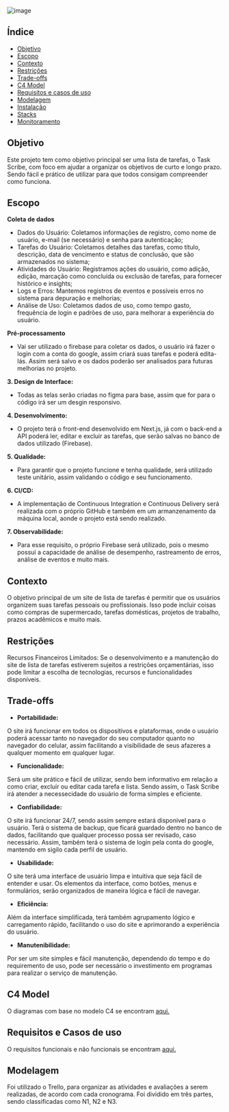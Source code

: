  ![image](https://github.com/gabrielaborowiak/portfolio/assets/61890701/20509dac-2b89-467a-bb8b-bd2c88143d26)



 ## Índice 
 * [Objetivo](#objetivo) 
 * [Escopo](#escopo) 
 * [Contexto](#Contexto) 
 * [Restrições](#Restrições) 
 * [Trade-offs](#Trade-offs) 
 * [C4 Model](#C4Model)
 * [Requisitos e casos de uso](#RequisitoseCasosdeuso)
 * [Modelagem]() 
 * [Instalação]() 
 * [Stacks]() 
 * [Monitoramento](task-scribe-main/Docs/Monitramento)

## Objetivo

Este projeto tem como objetivo principal ser uma lista de tarefas, o Task Scribe, com foco em ajudar a organizar os objetivos de curto e longo prazo. Sendo fácil e prático de utilizar para que todos consigam compreender como funciona.


## Escopo

**Coleta de dados**

- Dados do Usuário: Coletamos informações de registro, como nome de usuário, e-mail (se necessário) e senha para autenticação;
- Tarefas do Usuário: Coletamos detalhes das tarefas, como título, descrição, data de vencimento e status de conclusão, que são armazenados no sistema;
- Atividades do Usuário: Registramos ações do usuário, como adição, edição, marcação como concluída ou exclusão de tarefas, para fornecer histórico e insights;
- Logs e Erros: Mantemos registros de eventos e possíveis erros no sistema para depuração e melhorias;
- Análise de Uso: Coletamos dados de uso, como tempo gasto, frequência de login e padrões de uso, para melhorar a experiência do usuário.

**Pré-processamento**

- Vai ser utilizado o firebase para coletar os dados, o usuário irá fazer o login com a conta do google, assim criará suas tarefas e poderá edita-lás. Assim será salvo e os dados poderão ser analisados para futuras melhorias no projeto.

**3. Design de Interface:**

- Todas as telas serão criadas no figma para base, assim que for para o código irá ser um desgin responsivo.

**4. Desenvolvimento:**

- O projeto terá o front-end desenvolvido em Next.js, já com o back-end a API poderá ler, editar e excluir as tarefas, que serão salvas no banco de dados utilizado (Firebase).

**5. Qualidade:**

- Para garantir que o projeto funcione e tenha qualidade, será utilizado teste unitário, assim validando o código e seu funcionamento.

**6. CI/CD:**

- A implementação de Continuous Integration e Continuous Delivery será realizada com o próprio GitHub e também em um armanzenamento da máquina local, aonde o projeto está sendo realizado.

**7. Observabilidade:**

- Para esse requisito, o próprio Firebase será utilizado, pois o mesmo possuí a capacidade de análise de desempenho, rastreamento de erros, análise de eventos e muito mais.



## Contexto

O objetivo principal de um site de lista de tarefas é permitir que os usuários organizem suas tarefas pessoais ou profissionais. Isso pode incluir coisas como compras de supermercado, tarefas domésticas, projetos de trabalho, prazos acadêmicos e muito mais.

## Restrições

Recursos Financeiros Limitados: Se o desenvolvimento e a manutenção do site de lista de tarefas estiverem sujeitos a restrições orçamentárias, isso pode limitar a escolha de tecnologias, recursos e funcionalidades disponíveis.

## Trade-offs

- **Portabilidade:**

O site irá funcionar em todos os dispositivos e plataformas, onde o usuário poderá acessar tanto no navegador do seu computador quanto no navegador do celular, assim facilitando a visibilidade de seus afazeres a qualquer momento em qualquer lugar.

- **Funcionalidade:**

Será um site prático e fácil de utilizar, sendo bem informativo em relação a como criar, excluir ou editar cada tarefa e lista. Sendo assim, o Task Scribe irá atender a necessecidade do usuário de forma simples e eficiente.

- **Confiabilidade:**

O site irá funcionar 24/7, sendo assim sempre estará disponível para o usuário. Terá o sistema de backup, que ficará guardado dentro no banco de dados, facilitando que qualquer processo possa ser revisado, caso necessário. Assim, também terá o sistema de login pela conta do google, mantendo em sigilo cada perfil de usuário.

- **Usabilidade:**

O site terá uma interface de usuário limpa e intuitiva que seja fácil de entender e usar. Os elementos da interface, como botões, menus e formulários, serão organizados de maneira lógica e fácil de navegar.

- **Eficiência:**

Além da interface simplificada, terá também agrupamento lógico e carregamento rápido, facilitando o uso do site e aprimorando a experiência do usuário.

- **Manutenibilidade:**

Por ser um site simples e fácil manutenção, dependendo do tempo e do requiremento de uso, pode ser necessário o investimento em programas para realizar o serviço de manutenção.

## C4 Model

O diagramas com base no modelo C4 se encontram [aqui.](task-scribe-main/Docs/C4diagrams.md)

## Requisitos e Casos de uso

O requisitos funcionais e não funcionais se encontram [aqui.](task-scribe-main/Docs/requisitos.md)


## Modelagem

Foi utilizado o Trello, para organizar as atividades e avaliações a serem realizadas, de acordo com cada cronograma. Foi dividido em três partes, sendo classificadas como N1, N2 e N3.